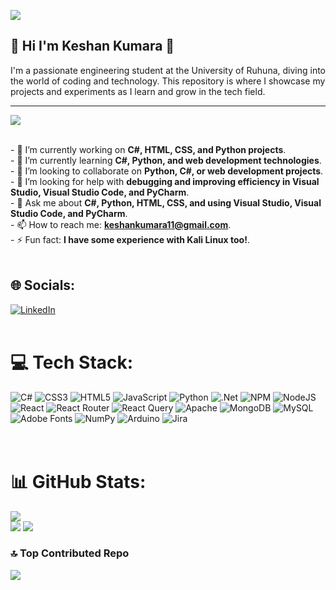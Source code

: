 ![](https://quotes-github-readme.vercel.app/api?type=horizontal&theme=radical)

## 👋 Hi I'm Keshan Kumara 👋<br>

I'm a passionate engineering student at the University of Ruhuna, diving into the world of coding and technology. This repository is where I showcase my projects and experiments as I learn and grow in the tech field.<br>

---
[![](https://visitcount.itsvg.in/api?id=keshankumara&icon=5&color=0)](https://visitcount.itsvg.in)

<br>- 🔭 I’m currently working on **C#, HTML, CSS, and Python projects**.<br>- 🌱 I’m currently learning **C#, Python, and web development technologies**.<br>- 👯 I’m looking to collaborate on **Python, C#, or web development projects**.<br>- 🤔 I’m looking for help with **debugging and improving efficiency in Visual Studio, Visual Studio Code, and PyCharm**.<br>- 💬 Ask me about **C#, Python, HTML, CSS, and using Visual Studio, Visual Studio Code, and PyCharm**.<br>- 📫 How to reach me: **keshankumara11@gmail.com**.<br>- ⚡ Fun fact: **I have some experience with Kali Linux too!**.<br><br>


## 🌐 Socials:
[![LinkedIn](https://img.shields.io/badge/LinkedIn-%230077B5.svg?logo=linkedin&logoColor=white)](https://linkedin.com/in/keshankumara) <br><br>

# 💻 Tech Stack:
![C#](https://img.shields.io/badge/c%23-%23239120.svg?style=for-the-badge&logo=csharp&logoColor=white) ![CSS3](https://img.shields.io/badge/css3-%231572B6.svg?style=for-the-badge&logo=css3&logoColor=white) ![HTML5](https://img.shields.io/badge/html5-%23E34F26.svg?style=for-the-badge&logo=html5&logoColor=white) ![JavaScript](https://img.shields.io/badge/javascript-%23323330.svg?style=for-the-badge&logo=javascript&logoColor=%23F7DF1E) ![Python](https://img.shields.io/badge/python-3670A0?style=for-the-badge&logo=python&logoColor=ffdd54) ![.Net](https://img.shields.io/badge/.NET-5C2D91?style=for-the-badge&logo=.net&logoColor=white) ![NPM](https://img.shields.io/badge/NPM-%23CB3837.svg?style=for-the-badge&logo=npm&logoColor=white) ![NodeJS](https://img.shields.io/badge/node.js-6DA55F?style=for-the-badge&logo=node.js&logoColor=white) ![React](https://img.shields.io/badge/react-%2320232a.svg?style=for-the-badge&logo=react&logoColor=%2361DAFB) ![React Router](https://img.shields.io/badge/React_Router-CA4245?style=for-the-badge&logo=react-router&logoColor=white) ![React Query](https://img.shields.io/badge/-React%20Query-FF4154?style=for-the-badge&logo=react%20query&logoColor=white) ![Apache](https://img.shields.io/badge/apache-%23D42029.svg?style=for-the-badge&logo=apache&logoColor=white) ![MongoDB](https://img.shields.io/badge/MongoDB-%234ea94b.svg?style=for-the-badge&logo=mongodb&logoColor=white) ![MySQL](https://img.shields.io/badge/mysql-4479A1.svg?style=for-the-badge&logo=mysql&logoColor=white) ![Adobe Fonts](https://img.shields.io/badge/Adobe%20Fonts-000B1D.svg?style=for-the-badge&logo=Adobe%20Fonts&logoColor=white) ![NumPy](https://img.shields.io/badge/numpy-%23013243.svg?style=for-the-badge&logo=numpy&logoColor=white) ![Arduino](https://img.shields.io/badge/-Arduino-00979D?style=for-the-badge&logo=Arduino&logoColor=white) ![Jira](https://img.shields.io/badge/jira-%230A0FFF.svg?style=for-the-badge&logo=jira&logoColor=white)<br><br><br>

# 📊 GitHub Stats:           
![](https://github-readme-stats.vercel.app/api/top-langs/?username=keshankumara&theme=transparent&hide_border=false&include_all_commits=true&count_private=false&layout=compact) <br/>
![](https://github-readme-stats.vercel.app/api?username=keshankumara&theme=transparent&hide_border=false&include_all_commits=true&count_private=false)
![](https://github-readme-streak-stats.herokuapp.com/?user=keshankumara&theme=transparent&hide_border=false)<br/>


### 🔝 Top Contributed Repo
![](https://github-contributor-stats.vercel.app/api?username=keshankumara&limit=5&theme=radical&combine_all_yearly_contributions=true)



<!-- Proudly created with GPRM ( https://gprm.itsvg.in ) -->
